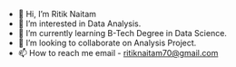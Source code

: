 - 👋 Hi, I’m Ritik Naitam
- 👀 I’m interested in Data Analysis.
- 🌱 I’m currently learning B-Tech Degree in Data Science.
- 💞️ I’m looking to collaborate on Analysis Project.
- 📫 How to reach me email - ritiknaitam70@gmail.com

<!---
ritiknaitam/ritiknaitam is a ✨ special ✨ repository because its `README.md` (this file) appears on your GitHub profile.
You can click the Preview link to take a look at your changes.
--->
